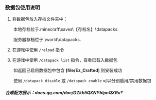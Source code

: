 ### 数据包使用说明

1. 将数据包放入存档文件夹中：

   ​	本地存档位于.minecraft\saves\【存档名】\datapacks\.

   ​	服务器存档位于.\world\datapacks\.

2. 在游戏中使用 `/reload` 指令

3. 在游戏中使用 `/datapack list` 指令，查看已载入数据包

   ​	如返回已启用数据包中包含 **[file/Ez_Crafted]** 则安装成功

   ​	使用 `/datapack disable` 或 `/datapack enable` 可以分别启用/禁用数据包



##### 合成配方展示：docs.qq.com/doc/DZkh5QXNYblpnQXRu?



